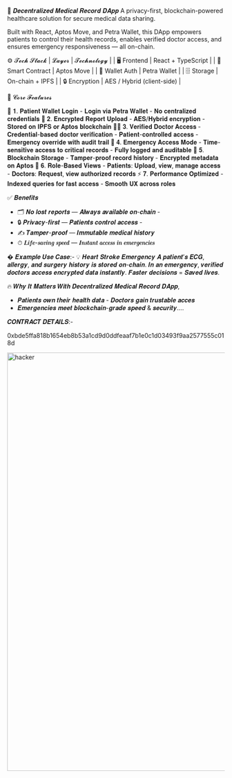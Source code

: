  🏥 𝑫𝒆𝒄𝒆𝒏𝒕𝒓𝒂𝒍𝒊𝒛𝒆𝒅 𝑴𝒆𝒅𝒊𝒄𝒂𝒍 𝑹𝒆𝒄𝒐𝒓𝒅 𝑫𝑨𝒑𝒑
A privacy-first, blockchain-powered healthcare solution for secure medical data sharing.

Built with React, Aptos Move, and Petra Wallet, this DApp empowers patients to control their health records, enables verified doctor access, and ensures emergency responsiveness — all on-chain.

⚙️ 𝓣𝓮𝓬𝓱 𝓢𝓽𝓪𝓬𝓴
| 𝓛𝓪𝔂𝓮𝓻             | 𝓣𝓮𝓬𝓱𝓷𝓸𝓵𝓸𝓰𝔂 | 
| 🖥 Frontend        | React + TypeScript | 
| 🔗 Smart Contract | Aptos Move | 
| 🔐 Wallet Auth    | Petra Wallet | 
| 🗄 Storage         | On-chain + IPFS | 
| 🔒 Encryption     | AES / Hybrid (client-side) | 


 🚀 𝓒𝓸𝓻𝓮 𝓕𝓮𝓪𝓽𝓾𝓻𝓮𝓼

 🔐 𝟏. 𝐏𝐚𝐭𝐢𝐞𝐧𝐭 𝐖𝐚𝐥𝐥𝐞𝐭 𝐋𝐨𝐠𝐢𝐧 - 𝐋𝐨𝐠𝐢𝐧 𝐯𝐢𝐚 𝐏𝐞𝐭𝐫𝐚 𝐖𝐚𝐥𝐥𝐞𝐭 - 𝐍𝐨 𝐜𝐞𝐧𝐭𝐫𝐚𝐥𝐢𝐳𝐞𝐝 𝐜𝐫𝐞𝐝𝐞𝐧𝐭𝐢𝐚𝐥𝐬
 📄 𝟐. 𝐄𝐧𝐜𝐫𝐲𝐩𝐭𝐞𝐝 𝐑𝐞𝐩𝐨𝐫𝐭 𝐔𝐩𝐥𝐨𝐚𝐝 - 𝐀𝐄𝐒/𝐇𝐲𝐛𝐫𝐢𝐝 𝐞𝐧𝐜𝐫𝐲𝐩𝐭𝐢𝐨𝐧 - 𝐒𝐭𝐨𝐫𝐞𝐝 𝐨𝐧 𝐈𝐏𝐅𝐒 𝐨𝐫 𝐀𝐩𝐭𝐨𝐬 𝐛𝐥𝐨𝐜𝐤𝐜𝐡𝐚𝐢𝐧
 🧑‍⚕ 𝟑. 𝐕𝐞𝐫𝐢𝐟𝐢𝐞𝐝 𝐃𝐨𝐜𝐭𝐨𝐫 𝐀𝐜𝐜𝐞𝐬𝐬 - 𝐂𝐫𝐞𝐝𝐞𝐧𝐭𝐢𝐚𝐥-𝐛𝐚𝐬𝐞𝐝 𝐝𝐨𝐜𝐭𝐨𝐫 𝐯𝐞𝐫𝐢𝐟𝐢𝐜𝐚𝐭𝐢𝐨𝐧 - 𝐏𝐚𝐭𝐢𝐞𝐧𝐭-𝐜𝐨𝐧𝐭𝐫𝐨𝐥𝐥𝐞𝐝 𝐚𝐜𝐜𝐞𝐬𝐬 - 𝐄𝐦𝐞𝐫𝐠𝐞𝐧𝐜𝐲 𝐨𝐯𝐞𝐫𝐫𝐢𝐝𝐞 𝐰𝐢𝐭𝐡 𝐚𝐮𝐝𝐢𝐭 𝐭𝐫𝐚𝐢𝐥
 🚨 𝟒. 𝐄𝐦𝐞𝐫𝐠𝐞𝐧𝐜𝐲 𝐀𝐜𝐜𝐞𝐬𝐬 𝐌𝐨𝐝𝐞 - 𝐓𝐢𝐦𝐞-𝐬𝐞𝐧𝐬𝐢𝐭𝐢𝐯𝐞 𝐚𝐜𝐜𝐞𝐬𝐬 𝐭𝐨 𝐜𝐫𝐢𝐭𝐢𝐜𝐚𝐥 𝐫𝐞𝐜𝐨𝐫𝐝𝐬 - 𝐅𝐮𝐥𝐥𝐲 𝐥𝐨𝐠𝐠𝐞𝐝 𝐚𝐧𝐝 𝐚𝐮𝐝𝐢𝐭𝐚𝐛𝐥𝐞
 🧱 𝟓. 𝐁𝐥𝐨𝐜𝐤𝐜𝐡𝐚𝐢𝐧 𝐒𝐭𝐨𝐫𝐚𝐠𝐞 - 𝐓𝐚𝐦𝐩𝐞𝐫-𝐩𝐫𝐨𝐨𝐟 𝐫𝐞𝐜𝐨𝐫𝐝 𝐡𝐢𝐬𝐭𝐨𝐫𝐲 - 𝐄𝐧𝐜𝐫𝐲𝐩𝐭𝐞𝐝 𝐦𝐞𝐭𝐚𝐝𝐚𝐭𝐚 𝐨𝐧 𝐀𝐩𝐭𝐨𝐬
 👥 𝟔. 𝐑𝐨𝐥𝐞-𝐁𝐚𝐬𝐞𝐝 𝐕𝐢𝐞𝐰𝐬 - 𝐏𝐚𝐭𝐢𝐞𝐧𝐭𝐬: 𝐔𝐩𝐥𝐨𝐚𝐝, 𝐯𝐢𝐞𝐰, 𝐦𝐚𝐧𝐚𝐠𝐞 𝐚𝐜𝐜𝐞𝐬𝐬 - 𝐃𝐨𝐜𝐭𝐨𝐫𝐬: 𝐑𝐞𝐪𝐮𝐞𝐬𝐭, 𝐯𝐢𝐞𝐰 𝐚𝐮𝐭𝐡𝐨𝐫𝐢𝐳𝐞𝐝 𝐫𝐞𝐜𝐨𝐫𝐝𝐬 
 ⚡ 𝟕. 𝐏𝐞𝐫𝐟𝐨𝐫𝐦𝐚𝐧𝐜𝐞 𝐎𝐩𝐭𝐢𝐦𝐢𝐳𝐞𝐝 - 𝐈𝐧𝐝𝐞𝐱𝐞𝐝 𝐪𝐮𝐞𝐫𝐢𝐞𝐬 𝐟𝐨𝐫 𝐟𝐚𝐬𝐭 𝐚𝐜𝐜𝐞𝐬𝐬 - 𝐒𝐦𝐨𝐨𝐭𝐡 𝐔𝐗 𝐚𝐜𝐫𝐨𝐬𝐬 𝐫𝐨𝐥𝐞𝐬


 ✅ 𝑩𝒆𝒏𝒆𝒇𝒊𝒕𝒔

 - 🗂 𝑵𝒐 𝒍𝒐𝒔𝒕 𝒓𝒆𝒑𝒐𝒓𝒕𝒔 — 𝑨𝒍𝒘𝒂𝒚𝒔 𝒂𝒗𝒂𝒊𝒍𝒂𝒃𝒍𝒆 𝒐𝒏-𝒄𝒉𝒂𝒊𝒏 -
 - 🔒 𝑷𝒓𝒊𝒗𝒂𝒄𝒚-𝒇𝒊𝒓𝒔𝒕 — 𝑷𝒂𝒕𝒊𝒆𝒏𝒕𝒔 𝒄𝒐𝒏𝒕𝒓𝒐𝒍 𝒂𝒄𝒄𝒆𝒔𝒔 -
 - ✍ 𝑻𝒂𝒎𝒑𝒆𝒓-𝒑𝒓𝒐𝒐𝒇 — 𝑰𝒎𝒎𝒖𝒕𝒂𝒃𝒍𝒆 𝒎𝒆𝒅𝒊𝒄𝒂𝒍 𝒉𝒊𝒔𝒕𝒐𝒓𝒚
 -  ⏱ 𝑳𝒊𝒇𝒆-𝒔𝒂𝒗𝒊𝒏𝒈 𝒔𝒑𝒆𝒆𝒅 — 𝑰𝒏𝒔𝒕𝒂𝒏𝒕 𝒂𝒄𝒄𝒆𝒔𝒔 𝒊𝒏 𝒆𝒎𝒆𝒓𝒈𝒆𝒏𝒄𝒊𝒆𝒔
      
 � 𝑬𝒙𝒂𝒎𝒑𝒍𝒆 𝑼𝒔𝒆 𝑪𝒂𝒔𝒆:- 
 💡 𝑯𝒆𝒂𝒓𝒕 𝑺𝒕𝒓𝒐𝒌𝒆 𝑬𝒎𝒆𝒓𝒈𝒆𝒏𝒄𝒚 𝑨 𝒑𝒂𝒕𝒊𝒆𝒏𝒕’𝒔 𝑬𝑪𝑮, 𝒂𝒍𝒍𝒆𝒓𝒈𝒚, 𝒂𝒏𝒅 𝒔𝒖𝒓𝒈𝒆𝒓𝒚 𝒉𝒊𝒔𝒕𝒐𝒓𝒚 𝒊𝒔 𝒔𝒕𝒐𝒓𝒆𝒅 𝒐𝒏-𝒄𝒉𝒂𝒊𝒏. 𝑰𝒏 𝒂𝒏 𝒆𝒎𝒆𝒓𝒈𝒆𝒏𝒄𝒚, 𝒗𝒆𝒓𝒊𝒇𝒊𝒆𝒅 𝒅𝒐𝒄𝒕𝒐𝒓𝒔 𝒂𝒄𝒄𝒆𝒔𝒔 𝒆𝒏𝒄𝒓𝒚𝒑𝒕𝒆𝒅 𝒅𝒂𝒕𝒂 𝒊𝒏𝒔𝒕𝒂𝒏𝒕𝒍𝒚. 𝑭𝒂𝒔𝒕𝒆𝒓 𝒅𝒆𝒄𝒊𝒔𝒊𝒐𝒏𝒔 = 𝑺𝒂𝒗𝒆𝒅 𝒍𝒊𝒗𝒆𝒔.

  🔥 𝑾𝒉𝒚 𝑰𝒕 𝑴𝒂𝒕𝒕𝒆𝒓𝒔 𝑾𝒊𝒕𝒉 𝑫𝒆𝒄𝒆𝒏𝒕𝒓𝒂𝒍𝒊𝒛𝒆𝒅 𝑴𝒆𝒅𝒊𝒄𝒂𝒍 𝑹𝒆𝒄𝒐𝒓𝒅 𝑫𝑨𝒑𝒑,
  - 𝑷𝒂𝒕𝒊𝒆𝒏𝒕𝒔 𝒐𝒘𝒏 𝒕𝒉𝒆𝒊𝒓 𝒉𝒆𝒂𝒍𝒕𝒉 𝒅𝒂𝒕𝒂 - 𝑫𝒐𝒄𝒕𝒐𝒓𝒔 𝒈𝒂𝒊𝒏 𝒕𝒓𝒖𝒔𝒕𝒂𝒃𝒍𝒆 𝒂𝒄𝒄𝒆𝒔
  - 𝑬𝒎𝒆𝒓𝒈𝒆𝒏𝒄𝒊𝒆𝒔 𝒎𝒆𝒆𝒕 𝒃𝒍𝒐𝒄𝒌𝒄𝒉𝒂𝒊𝒏-𝒈𝒓𝒂𝒅𝒆 𝒔𝒑𝒆𝒆𝒅 & 𝒔𝒆𝒄𝒖𝒓𝒊𝒕𝒚....

 𝑪𝑶𝑵𝑻𝑹𝑨𝑪𝑻 𝑫𝑬𝑻𝑨𝑰𝑳𝑺:-


0xbde5ffa818b1654eb8b53a1cd9d0ddfeaaf7b1e0c1d03493f9aa2577555c018d



<img width="1911" height="967" alt="hacker" src="https://github.com/user-attachments/assets/e0589e1e-999d-4f51-b0bc-1d0cc5e16c4c" />






 
 
